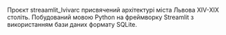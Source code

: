 Проєкт streaamlit_lvivarc
присвячений архітектурі міста Львова XIV-XIX століть.
Побудований мовою Python на фреймворку Streamlit
з використанням бази даних формату SQLite.
